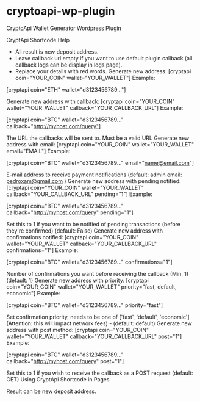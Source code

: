 # cryptoapi-wp-plugin
CryptoApi Wallet Generator Wordpress Plugin


CryptApi Shortcode Help


- All result is new deposit address.
- Leave callback url empty if you want to use default plugin callback (all callback logs can be display in logs page).
- Replace your details with red words.
Generate new address:
[cryptapi coin="YOUR_COIN" wallet="YOUR_WALLET"]
Example:

[cryptapi coin="ETH" wallet="d3123456789..."]

Generate new address with callback:
[cryptapi coin="YOUR_COIN" wallet="YOUR_WALLET" callback="YOUR_CALLBACK_URL"]
Example:

[cryptapi coin="BTC" wallet="d3123456789..." callback="http://myhost.com/query"]

The URL the callbacks will be sent to. Must be a valid URL
Generate new address with email:
[cryptapi coin="YOUR_COIN" wallet="YOUR_WALLET" email="EMAIL"]
Example:

[cryptapi coin="BTC" wallet="d3123456789..." email="name@email.com"]

E-mail address to receive payment notifications (default: admin email: pedroxam@gmail.com )
Generate new address with pending notified:
[cryptapi coin="YOUR_COIN" wallet="YOUR_WALLET" callback="YOUR_CALLBACK_URL" pending="1"]
Example:

[cryptapi coin="BTC" wallet="d3123456789..." callback="http://myhost.com/query" pending="1"]

Set this to 1 if you want to be notified of pending transactions (before they're confirmed) (default: False)
Generate new address with confirmations notified:
[cryptapi coin="YOUR_COIN" wallet="YOUR_WALLET" callback="YOUR_CALLBACK_URL" confirmations="1"]
Example:

[cryptapi coin="BTC" wallet="d3123456789..." confirmations="1"]

Number of confirmations you want before receiving the callback (Min. 1) (default: 1)
Generate new address with priority:
[cryptapi coin="YOUR_COIN" wallet="YOUR_WALLET" priority="fast, default, economic"]
Example:

[cryptapi coin="BTC" wallet="d3123456789..." priority="fast"]

Set confirmation priority, needs to be one of ['fast', 'default', 'economic'] (Attention: this will impact network fees) - (default: default)
Generate new address with post method:
[cryptapi coin="YOUR_COIN" wallet="YOUR_WALLET" callback="YOUR_CALLBACK_URL" post="1"]
Example:

[cryptapi coin="BTC" wallet="d3123456789..." callback="http://myhost.com/query" post="1"]

Set this to 1 if you wish to receive the callback as a POST request (default: GET)
Using CryptApi Shortcode in Pages
<?php echo do_shortcode('[cryptapi coin="YOUR_COIN" wallet="YOUR_WALLET" callback="YOUR_CALLBACK_URL_OR_LEAVE_EMPTY"]'); ?>

Result can be new deposit address.
